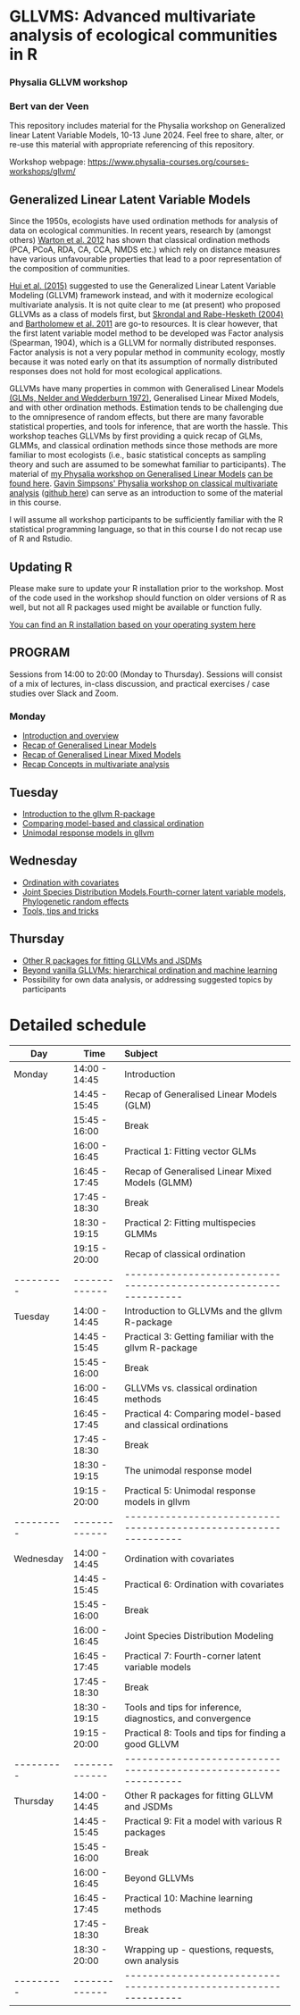 # GLLVMS: Advanced multivariate analysis of ecological communities in R

### Physalia GLLVM workshop 
### Bert van der Veen
This repository includes material for the Physalia workshop on Generalized linear Latent Variable Models, 10-13 June 2024. Feel free to share, alter, or re-use this material with appropriate referencing of this repository.

Workshop webpage: https://www.physalia-courses.org/courses-workshops/gllvm/

## Generalized Linear Latent Variable Models
Since the 1950s, ecologists have used ordination methods for analysis of data on ecological communities.
In recent years, research by (amongst others)  [Warton et al. 2012](https://www.researchgate.net/profile/David-Warton/publication/223956062_Warton_DI_Wright_ST_Wang_Y_Distance-based_multivariate_analyses_confound_location_and_dispersion_effects_Methods_Ecol_Evol_3_89-101/links/631e6fe9873eca0c007d0ea0/Warton-DI-Wright-ST-Wang-Y-Distance-based-multivariate-analyses-confound-location-and-dispersion-effects-Methods-Ecol-Evol-3-89-101.pdf) has shown that classical ordination methods (PCA, PCoA, RDA, CA, CCA, NMDS etc.) which rely on distance measures have various unfavourable properties that lead to a poor representation of the composition of communities.

[Hui et al. (2015)](https://besjournals.onlinelibrary.wiley.com/doi/full/10.1111/2041-210X.12236) suggested to use the Generalized Linear Latent Variable Modeling (GLLVM) framework instead, and with it modernize ecological multivariate analysis. It is not quite clear to me (at present) who proposed GLLVMs as a class of models first, but [Skrondal and Rabe-Hesketh (2004)](https://www.taylorfrancis.com/books/mono/10.1201/9780203489437/generalized-latent-variable-modeling-anders-skrondal-sophia-rabe-hesketh) and [Bartholomew et al. 2011](https://onlinelibrary.wiley.com/doi/book/10.1002/9781119970583) are go-to resources. It is clear however, that the first latent variable model method to be developed was Factor analysis (Spearman, 1904), which is a GLLVM for normally distributed responses. Factor analysis is not a very popular method in community ecology, mostly because it was noted early on that its assumption of normally distributed responses does not hold for most ecological applications.

GLLVMs have many properties in common with Generalised Linear Models [(GLMs, Nelder and Wedderburn 1972)](https://www.jstor.org/stable/2344614), Generalised Linear Mixed Models, and with other ordination methods. Estimation tends to be challenging due to the omnipresence of random effects, but there are many favorable statistical properties, and tools for inference, that are worth the hassle. This workshop teaches GLLVMs by first providing a quick recap of GLMs, GLMMs, and classical ordination methods since those methods are more familiar to most ecologists (i.e., basic statistical concepts as sampling theory and such are assumed to be somewhat familiar to participants).  The material of [my Physalia workshop on Generalised Linear Models](https://www.physalia-courses.org/courses-workshops/glm-in-r-1/) [can be found here](https://github.com/BertvanderVeen/GLM-workshop). [Gavin Simpsons' Physalia workshop on classical multivariate analysis](https://www.physalia-courses.org/courses-workshops/vegan/) ([github here](https://github.com/gavinsimpson/physalia-multivariate)) can serve as an introduction to some of the material in this course. 

I will assume all workshop participants to be sufficiently familiar with the R statistical programming language, so that in this course I do not recap use of R and Rstudio.

## Updating R
Please make sure to update your R installation prior to the workshop. Most of the code used in the workshop should function on older versions of R as well, but not all R packages used might be available or function fully.

[You can find an R installation based on your operating system here](https://cran.r-project.org/bin/windows/base/)

## PROGRAM
Sessions from 14:00 to 20:00 (Monday to Thursday). Sessions will consist of a mix of lectures, in-class discussion, and practical exercises / case studies over Slack and Zoom.

### Monday
* [Introduction and overview](https://github.com/BertvanderVeen/GLLVM-workshop/blob/main/1Monday/Introduction.pdf)
* [Recap of Generalised Linear Models](https://github.com/BertvanderVeen/GLLVM-workshop/blob/main/1Monday/GLMs.pdf)
* [Recap of Generalised Linear Mixed Models](https://github.com/BertvanderVeen/GLLVM-workshop/blob/main/1Monday/GLMMs.pdf)
* [Recap Concepts in multivariate analysis](https://github.com/BertvanderVeen/GLLVM-workshop/blob/main/1Monday/RecapOrdination.pdf)

## Tuesday
* [Introduction to the gllvm R-package](https://github.com/BertvanderVeen/GLLVM-workshop/blob/main/2Tuesday/GLLVM.pdf)
* [Comparing model-based and classical ordination](https://github.com/BertvanderVeen/GLLVM-workshop/blob/main/2Tuesday/ModelvsClassic.pdf)
* [Unimodal response models in gllvm](https://github.com/BertvanderVeen/GLLVM-workshop/blob/main/2Tuesday/Unimodal.pdf)

## Wednesday
* [Ordination with covariates](https://github.com/BertvanderVeen/GLLVM-workshop/blob/main/3Wednesday/OrdWithPred.pdf)
* [Joint Species Distribution Models,Fourth-corner latent variable models, Phylogenetic random effects](https://github.com/BertvanderVeen/GLLVM-workshop/blob/main/3Wednesday/JSDM.pdf)
* [Tools, tips and tricks](https://github.com/BertvanderVeen/GLLVM-workshop/blob/main/3Wednesday/Tools.pdf)

## Thursday
* [Other R packages for fitting GLLVMs and JSDMs](https://github.com/BertvanderVeen/GLLVM-workshop/blob/main/4Thursday/Other.pdf)
* [Beyond vanilla GLLVMs: hierarchical ordination and machine learning](https://github.com/BertvanderVeen/GLLVM-workshop/blob/main/4Thursday/Beyond.pdf)
* Possibility for own data analysis, or addressing suggested topics by participants


# Detailed schedule
|   Day   |Time         |Subject                                                         |
|---------|-------------|:---------------------------------------------------------------|
|Monday   |14:00 - 14:45| Introduction                                                   |
|         |14:45 - 15:45| Recap of Generalised Linear Models (GLM)                       |
|         |15:45 - 16:00| Break                                                          |
|         |16:00 - 16:45| Practical 1: Fitting vector GLMs                               |
|         |16:45 - 17:45| Recap of Generalised Linear Mixed Models (GLMM)                |
|         |17:45 - 18:30| Break                                                          |
|         |18:30 - 19:15| Practical 2: Fitting multispecies GLMMs                        |
|         |19:15 - 20:00| Recap of classical ordination                                  |
|---------|-------------|----------------------------------------------------------------|
|Tuesday  |14:00 - 14:45| Introduction to GLLVMs and the gllvm R-package                 |
|         |14:45 - 15:45| Practical 3: Getting familiar with the gllvm R-package         |
|         |15:45 - 16:00| Break                                                          |
|         |16:00 - 16:45| GLLVMs vs. classical ordination methods                        |
|         |16:45 - 17:45| Practical 4: Comparing model-based and classical ordinations   |
|         |17:45 - 18:30| Break                                                          |
|         |18:30 - 19:15| The unimodal response model                                    |
|         |19:15 - 20:00| Practical 5: Unimodal response models in gllvm                 |
|---------|-------------|----------------------------------------------------------------|
|Wednesday|14:00 - 14:45| Ordination with covariates                                     |
|         |14:45 - 15:45| Practical 6: Ordination with covariates                        |
|         |15:45 - 16:00| Break                                                          |
|         |16:00 - 16:45| Joint Species Distribution Modeling                            | 
|         |16:45 - 17:45| Practical 7: Fourth-corner latent variable models              |
|         |17:45 - 18:30| Break                                                          |
|         |18:30 - 19:15| Tools and tips for inference, diagnostics, and convergence     |
|         |19:15 - 20:00| Practical 8: Tools and tips for finding a good GLLVM           |
|---------|-------------|----------------------------------------------------------------|
|Thursday |14:00 - 14:45| Other R packages for fitting GLLVM and JSDMs                   |
|         |14:45 - 15:45| Practical 9: Fit a model with various R packages               |
|         |15:45 - 16:00| Break                                                          |
|         |16:00 - 16:45| Beyond GLLVMs                                                  |
|         |16:45 - 17:45| Practical 10: Machine learning methods                         | 
|         |17:45 - 18:30| Break                                                          |
|         |18:30 - 20:00| Wrapping up - questions, requests, own analysis                |
|---------|-------------|----------------------------------------------------------------|

<!--
# TODO
- grey meadow data from gauch
- Consider TUES on ordination, WED on JSDM, expanding 4th corner and Phylo effects
- remove ML methods
- "partial ordination" might be more familiar to people that use vegan
- table of sensible combinations for gllvm formulas!
- consider small exercises that people can do by themselves
- use menti on the first days to boost interaction or a notepad where people can anonmously write things they dont understand
- num.lv.c fits concurrent ordination, num.lv unconstrained,  num.RR constrained
- consider cutting the presentations up in 30 minute chunks
- after each chunk or model a short exercise, and then a bit about ecological inference
- ordination pres should start on monday, and then finish with "but we want to do multispecies modeling"
- perhaps just start with gllvm on covariates without REs
- second part with gllvm REs and interpretation thereof (so pres stays the same but we use gllvm instead of glmmtmb)
-->
